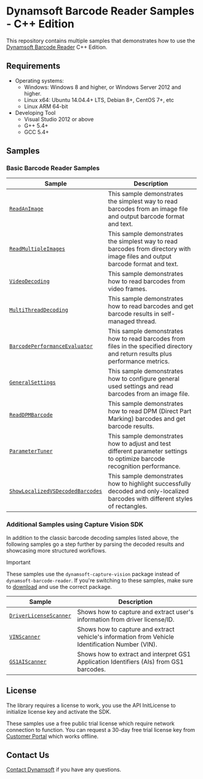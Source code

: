 # Dynamsoft Barcode Reader Samples - C++ Edition

This repository contains multiple samples that demonstrates how to use the <a href="https://www.dynamsoft.com/barcode-reader/overview/?product=dbr&utm_source=samples&package=c_cpp" target="_blank">Dynamsoft Barcode Reader</a> C++ Edition.

## Requirements
- Operating systems:
  - Windows: Windows 8 and higher, or Windows Server 2012 and higher.
  - Linux x64: Ubuntu 14.04.4+ LTS, Debian 8+, CentOS 7+, etc
  - Linux ARM 64-bit
- Developing Tool
  - Visual Studio 2012 or above
  - G++ 5.4+  
  - GCC 5.4+

## Samples

### Basic Barcode Reader Samples

| Sample | Description |
|---|---|
| [`ReadAnImage`](Samples/HelloWorld/ReadAnImage) | This sample demonstrates the simplest way to read barcodes from an image file and output barcode format and text. |
| [`ReadMultipleImages`](Samples/HelloWorld/ReadMultipleImages) | This sample demonstrates the simplest way to read barcodes from directory with image files and output barcode format and text. |
| [`VideoDecoding`](Samples/VideoDecoding) | This sample demonstrates how to read barcodes from video frames. |
| [`MultiThreadDecoding`](Samples/MultiThreadDecoding) | This sample demonstrates how to read barcodes and get barcode results in self-managed thread. |
| [`BarcodePerformanceEvaluator`](Samples/BarcodePerformanceEvaluator) | This sample demonstrates how to read barcodes from files in the specified directory and return results plus performance metrics. |
| [`GeneralSettings`](Samples/GeneralSettings) | This sample demonstrates how to configure general used settings and read barcodes from an image file. |
| [`ReadDPMBarcode`](Samples/ReadDPMBarcode) | This sample demonstrates how to read DPM (Direct Part Marking) barcodes and get barcode results. |
| [`ParameterTuner`](Samples/ParameterTuner) | This sample demonstrates how to adjust and test different parameter settings to optimize barcode recognition performance. |
| [`ShowLocalizedVSDecodedBarcodes`](Samples/ShowLocalizedVSDecodedBarcodes) | This sample demonstrates how to highlight successfully decoded and only-localized barcodes with different styles of rectangles. |

### Additional Samples using Capture Vision SDK

In addition to the classic barcode decoding samples listed above, the following samples go a step further by parsing the decoded results and showcasing more structured workflows.

> [!IMPORTANT]
> These samples use the `dynamsoft-capture-vision` package instead of `dynamsoft-barcode-reader`. If you're switching to these samples, make sure to [download](https://www.dynamsoft.com/capture-vision/confirmation/#desktop) and use the correct package.

| Sample | Description |
| --- | --- |
| [`DriverLicenseScanner`](https://github.com/Dynamsoft/capture-vision-cpp-samples/blob/main/Samples/DriverLicenseScanner) | Shows how to capture and extract user's information from driver license/ID. |
| [`VINScanner`](https://github.com/Dynamsoft/capture-vision-cpp-samples/blob/main/Samples/VINScanner) | Shows how to capture and extract vehicle's information from Vehicle Identification Number (VIN). |
| [`GS1AIScanner`](https://github.com/Dynamsoft/capture-vision-cpp-samples/blob/main/Samples/GS1AIScanner) | Shows how to extract and interpret GS1 Application Identifiers (AIs) from GS1 barcodes. |

## License

The library requires a license to work, you use the API InitLicense to initialize license key and activate the SDK.

These samples use a free public trial license which require network connection to function. You can request a 30-day free trial license key from <a href="https://www.dynamsoft.com/customer/license/trialLicense?product=dbr&utm_source=samples&package=c_cpp" target="_blank">Customer Portal</a> which works offline.

## Contact Us

<a href="https://www.dynamsoft.com/company/contact/">Contact Dynamsoft</a> if you have any questions.
